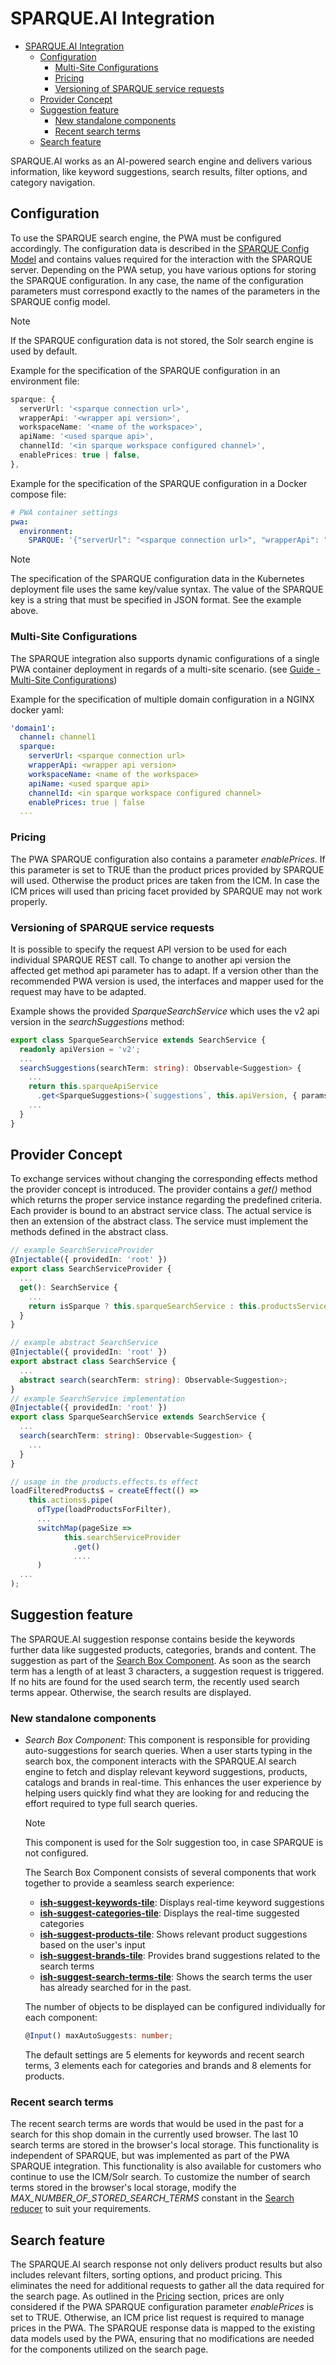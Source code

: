 <!--
kb_guide
kb_pwa
kb_everyone
kb_sync_latest_only
-->

# SPARQUE.AI Integration

- [SPARQUE.AI Integration](#sparqueai-integration)
  - [Configuration](#configuration)
    - [Multi-Site Configurations](#multi-site-configurations)
    - [Pricing](#pricing)
    - [Versioning of SPARQUE service requests](#versioning-of-sparque-service-requests)
  - [Provider Concept](#provider-concept)
  - [Suggestion feature](#suggestion-feature)
    - [New standalone components](#new-standalone-components)
    - [Recent search terms](#recent-search-terms)
  - [Search feature](#search-feature)

SPARQUE.AI works as an AI-powered search engine and delivers various information, like keyword suggestions, search results, filter options, and category navigation.

## Configuration

To use the SPARQUE search engine, the PWA must be configured accordingly.
The configuration data is described in the [SPARQUE Config Model](../../src/app/core/models/sparque/sparque-config.model.ts) and contains values required for the interaction with the SPARQUE server.
Depending on the PWA setup, you have various options for storing the SPARQUE configuration.
In any case, the name of the configuration parameters must correspond exactly to the names of the parameters in the SPARQUE config model.

> [!NOTE]
> If the SPARQUE configuration data is not stored, the Solr search engine is used by default.

Example for the specification of the SPARQUE configuration in an environment file:

```ts
sparque: {
  serverUrl: '<sparque connection url>',
  wrapperApi: '<wrapper api version>',
  workspaceName: '<name of the workspace>',
  apiName: '<used sparque api>',
  channelId: '<in sparque workspace configured channel>',
  enablePrices: true | false,
},
```

Example for the specification of the SPARQUE configuration in a Docker compose file:

```yaml
# PWA container settings
pwa:
  environment:
    SPARQUE: '{"serverUrl": "<sparque connection url>", "wrapperApi": "<wrapper api version>", "workspaceName": "<name of the workspace>", "apiName": "<used sparque api>", "channelId": <in sparque workspace configured channel>, "enablePrices": <true|false>}'
```

> [!NOTE]
> The specification of the SPARQUE configuration data in the Kubernetes deployment file uses the same key/value syntax.
> The value of the SPARQUE key is a string that must be specified in JSON format. See the example above.

### Multi-Site Configurations

The SPARQUE integration also supports dynamic configurations of a single PWA container deployment in regards of a multi-site scenario. (see [Guide - Multi-Site Configurations](./multi-site-configurations.md))

Example for the specification of multiple domain configuration in a NGINX docker yaml:

```yaml
'domain1':
  channel: channel1
  sparque:
    serverUrl: <sparque connection url>
    wrapperApi: <wrapper api version>
    workspaceName: <name of the workspace>
    apiName: <used sparque api>
    channelId: <in sparque workspace configured channel>
    enablePrices: true | false
  ...
```

### Pricing

The PWA SPARQUE configuration also contains a parameter _enablePrices_.
If this parameter is set to TRUE than the product prices provided by SPARQUE will used.
Otherwise the product prices are taken from the ICM.
In case the ICM prices will used than pricing facet provided by SPARQUE may not work properly.

### Versioning of SPARQUE service requests

It is possible to specify the request API version to be used for each individual SPARQUE REST call.
To change to another api version the affected get method api parameter has to adapt.
If a version other than the recommended PWA version is used, the interfaces and mapper used for the request may have to be adapted.

Example shows the provided _SparqueSearchService_ which uses the v2 api version in the _searchSuggestions_ method:

```ts
export class SparqueSearchService extends SearchService {
  readonly apiVersion = 'v2';
  ...
  searchSuggestions(searchTerm: string): Observable<Suggestion> {
    ...
    return this.sparqueApiService
      .get<SparqueSuggestions>(`suggestions`, this.apiVersion, { params, skipApiErrorHandling: true })
    ...
  }
}
```

## Provider Concept

To exchange services without changing the corresponding effects method the provider concept is introduced.
The provider contains a _get()_ method which returns the proper service instance regarding the predefined criteria.
Each provider is bound to an abstract service class.
The actual service is then an extension of the abstract class.
The service must implement the methods defined in the abstract class.

```ts
// example SearchServiceProvider
@Injectable({ providedIn: 'root' })
export class SearchServiceProvider {
  ...
  get(): SearchService {
    ...
    return isSparque ? this.sparqueSearchService : this.productsService;
  }
}

// example abstract SearchService
@Injectable({ providedIn: 'root' })
export abstract class SearchService {
  ...
  abstract search(searchTerm: string): Observable<Suggestion>;
}
// example SearchService implementation
@Injectable({ providedIn: 'root' })
export class SparqueSearchService extends SearchService {
  ...
  search(searchTerm: string): Observable<Suggestion> {
    ...
  }
}

// usage in the products.effects.ts effect
loadFilteredProducts$ = createEffect(() =>
    this.actions$.pipe(
      ofType(loadProductsForFilter),
      ...
      switchMap(pageSize =>
            this.searchServiceProvider
              .get()
              ....
      )
  ...
);
```

## Suggestion feature

The SPARQUE.AI suggestion response contains beside the keywords further data like suggested products, categories, brands and content.
The suggestion as part of the [Search Box Component](../../src/app/core/standalone/component/suggest/search-box/search-box.component.ts).
As soon as the search term has a length of at least 3 characters, a suggestion request is triggered.
If no hits are found for the used search term, the recently used search terms appear.
Otherwise, the search results are displayed.

### New standalone components

- _Search Box Component_: This component is responsible for providing auto-suggestions for search queries. When a user starts typing in the search box, the component interacts with the SPARQUE.AI search engine to fetch and display relevant keyword suggestions, products, catalogs and brands in real-time. This enhances the user experience by helping users quickly find what they are looking for and reducing the effort required to type full search queries.

  > [!NOTE]
  > This component is used for the Solr suggestion too, in case SPARQUE is not configured.

  The Search Box Component consists of several components that work together to provide a seamless search experience:

  - **[ish-suggest-keywords-tile](../../src/app/core/standalone/component/suggest/suggest-keywords-tile/suggest-keywords-tile.component.ts)**: Displays real-time keyword suggestions
  - **[ish-suggest-categories-tile](../../src/app/core/standalone/component/suggest/suggest-categories-tile/suggest-categories-tile.component.ts)**: Displays the real-time suggested categories
  - **[ish-suggest-products-tile](../../src/app/core/standalone/component/suggest/suggest-products-tile/suggest-products-tile.component.ts)**: Shows relevant product suggestions based on the user's input
  - **[ish-suggest-brands-tile](../../src/app/core/standalone/component/suggest/suggest-brands-tile/suggest-brands-tile.component.ts)**: Provides brand suggestions related to the search terms
  - **[ish-suggest-search-terms-tile](../../src/app/core/standalone/component/suggest/suggest-search-terms-tile/suggest-search-terms-tile.component.ts)**: Shows the search terms the user has already searched for in the past.

  The number of objects to be displayed can be configured individually for each component:

  ```ts
  @Input() maxAutoSuggests: number;
  ```

  The default settings are 5 elements for keywords and recent search terms, 3 elements each for categories and brands and 8 elements for products.

### Recent search terms

The recent search terms are words that would be used in the past for a search for this shop domain in the currently used browser.
The last 10 search terms are stored in the browser's local storage.
This functionality is independent of SPARQUE, but was implemented as part of the PWA SPARQUE integration.
This functionality is also available for customers who continue to use the ICM/Solr search.
To customize the number of search terms stored in the browser's local storage, modify the _MAX_NUMBER_OF_STORED_SEARCH_TERMS_ constant in the [Search reducer](../../src/app/core/store/shopping/search/search.reducer.ts) to suit your requirements.

## Search feature

The SPARQUE.AI search response not only delivers product results but also includes relevant filters, sorting options, and product pricing.
This eliminates the need for additional requests to gather all the data required for the search page.
As outlined in the [Pricing](#pricing) section, prices are only considered if the PWA SPARQUE configuration parameter _enablePrices_ is set to TRUE.
Otherwise, an ICM price list request is required to manage prices in the PWA.
The SPARQUE response data is mapped to the existing data models used by the PWA, ensuring that no modifications are needed for the components utilized on the search page.
